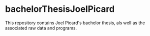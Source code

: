 # bachelorThesisJoelPicard
This repository contains Joel Picard's bachelor thesis, als well as the associated raw data and programs.
